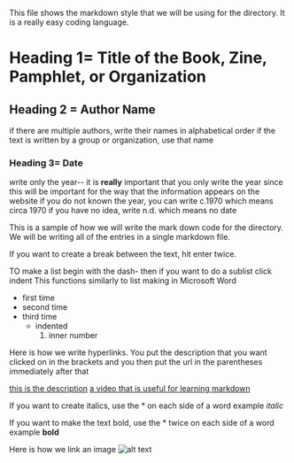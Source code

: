 This file shows the markdown style that we will be using for the directory. It is a really easy coding language. 


# Heading 1= Title of the Book, Zine, Pamphlet, or Organization
## Heading 2 = Author Name 
if there are multiple authors, write their names in alphabetical order
if the text is written by a group or organization, use that name
### Heading 3= Date
write only the year-- it is **really** important that you only write the year since this will be important for the way that the information appears on the website
if you do not known the year, you can write c.1970 which means circa 1970
if you have no idea, write n.d. which means no date

This is a sample of how we will write the mark down code for the directory.
We will be writing all of the entries in a single markdown file. 


If you want to create a break between the text, hit enter twice. 

TO make a list begin with the dash- then if you want to do a sublist click indent 
This functions similarly to list making in Microsoft Word

- first time
- second time
- third time
  - indented
     1. inner number
    
Here is how we write hyperlinks. You put the description that you want clicked on in the brackets and you then put the url in the parentheses immediately after that 

[this is the description](http://www.github.com)
[a video that is useful for learning markdown](https://www.youtube.com/watch?v=eJojC3lSkwg)

If you want to create italics, use the * on each side of a word
example *italic*

If you want to make the text bold, use the * twice on each side of a word
example **bold**

Here is how we link an image
![alt text](http://picsum.photos/199/200)
